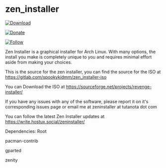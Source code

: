 # zen_installer
[![Download](https://img.shields.io/sourceforge/dw/revenge-installer.svg?style=popout-square)](https://sourceforge.net/projects/revenge-installer/)

[![Donate](https://img.shields.io/liberapay/patrons/zeninstaller.svg)](https://en.liberapay.com/zeninstaller/)

[![Follow](https://img.shields.io/mastodon/follow/21797.svg?domain=https%3A%2F%2Fsocial.privacytools.io&style=social)](https://social.privacytools.io/@zeninstaller)

Zen Installer is a graphical installer for Arch Linux. With many options, the install you make is completely unique to you and requires minimal effort aside from making your choices.

This is the source for the zen installer, you can find the source for the ISO at https://gitlab.com/spookykidmm/zen_installer-iso

You can Download the ISO at https://sourceforge.net/projects/revenge-installer/

If you have any issues with any of the software, please report it on it's corresponding issues page or email me at zeninstaller at tutanota dot com

You can follow the latest Zen Installer updates at https://write.hostux.social/zeninstaller/

Dependencies:
Root

pacman-contrib

gparted

zenity